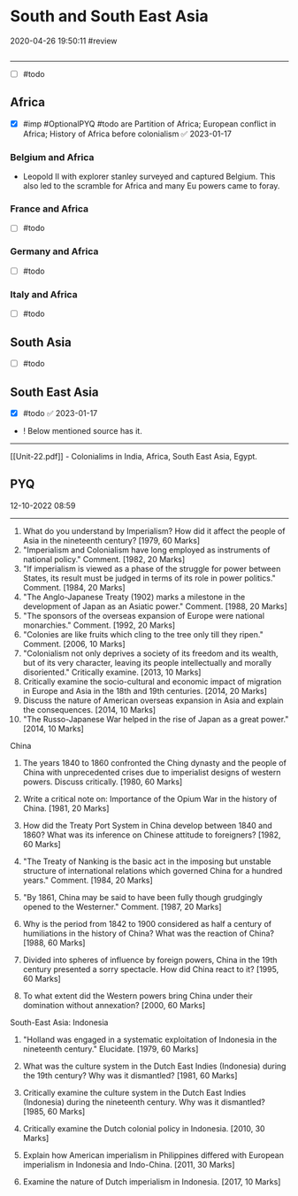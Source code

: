 # South and South East Asia

2020-04-26 19:50:11
#review

```toc
```

---

- [ ] #todo

## Africa

- [x] #imp #OptionalPYQ #todo are Partition of Africa; European conflict in Africa; History of Africa before colonialism ✅ 2023-01-17

### Belgium and Africa

- Leopold II with explorer stanley surveyed and captured Belgium. This also led to the scramble for Africa and many Eu powers came to foray.

### France and Africa

- [ ] #todo

### Germany and Africa

- [ ] #todo

### Italy and Africa

- [ ] #todo

## South Asia

- [ ] #todo

## South East Asia

- [x] #todo ✅ 2023-01-17

- ! Below mentioned source has it.

---

[[Unit-22.pdf]] - Colonialims in India, Africa, South East Asia, Egypt.

## PYQ

12-10-2022 08:59

---

1. What do you understand by Imperialism? How did it affect the people of Asia in the nineteenth century? [1979, 60 Marks]
2. "Imperialism and Colonialism have long employed as instruments of national policy." Comment. [1982, 20 Marks]
3. "If imperialism is viewed as a phase of the struggle for power between States, its result must be judged in terms of its role in power politics." Comment. [1984, 20 Marks]
4. "The Anglo-Japanese Treaty (1902) marks a milestone in the development of Japan as an Asiatic power." Comment. [1988, 20 Marks]
5. "The sponsors of the overseas expansion of Europe were national monarchies." Comment. [1992, 20 Marks]
6. "Colonies are like fruits which cling to the tree only till they ripen." Comment. [2006, 10 Marks]
7. "Colonialism not only deprives a society of its freedom and its wealth, but of its very character, leaving its people intellectually and morally disoriented." Critically examine. [2013, 10 Marks]
8. Critically examine the socio-cultural and economic impact of migration in Europe and Asia in the 18th and 19th centuries. [2014, 20 Marks]
9. Discuss the nature of American overseas expansion in Asia and explain the consequences. [2014, 10 Marks]
10. "The Russo-Japanese War helped in the rise of Japan as a great power." [2014, 10 Marks]

China

1. The years 1840 to 1860 confronted the Ching dynasty and the people of China with unprecedented crises due to imperialist designs of western powers. Discuss critically. [1980, 60 Marks]
2. Write a critical note on: Importance of the Opium War in the history of China. [1981, 20 Marks]
3. How did the Treaty Port System in China develop between 1840 and 1860? What was its inference on Chinese attitude to foreigners? [1982, 60 Marks]
4. "The Treaty of Nanking is the basic act in the imposing but unstable structure
of international relations which governed China for a hundred years." Comment. [1984, 20 Marks]

5. "By 1861, China may be said to have been fully though grudgingly opened to the Westerner."
Comment. [1987, 20 Marks]

6. Why is the period from 1842 to 1900 considered as half a century of humiliations in the history of China? What was the reaction of China? [1988, 60 Marks]
7. Divided into spheres of influence by foreign powers, China in the 19th century presented a sorry
spectacle. How did China react to it? [1995, 60 Marks]

8. To what extent did the Western powers bring China under their domination without annexation?
[2000, 60 Marks]

South-East Asia: Indonesia

1. "Holland was engaged in a systematic exploitation of Indonesia in the nineteenth century." Elucidate.
[1979, 60 Marks]

2. What was the culture system in the Dutch East Indies (Indonesia) during the 19th century? Why was it dismantled? [1981, 60 Marks]
3. Critically examine the culture system in the Dutch East Indies (Indonesia) during the nineteenth century. Why was it dismantled? [1985, 60 Marks]
4. Critically examine the Dutch colonial policy in Indonesia. [2010, 30 Marks]
5. Explain how American imperialism in Philippines differed with European imperialism in Indonesia and Indo-China. [2011, 30 Marks]
6. Examine the nature of Dutch imperialism in Indonesia. [2017, 10 Marks]
